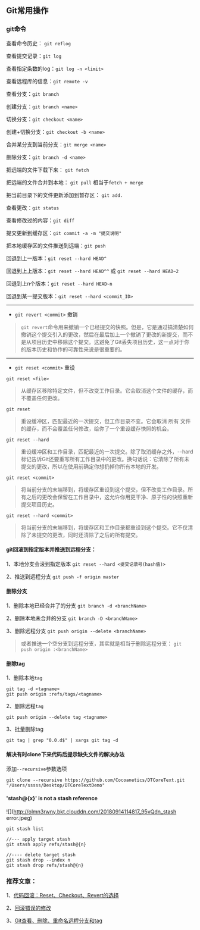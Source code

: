 ## Git常用操作
### git命令
查看命令历史： `git reflog`


查看提交记录：`git log`


查看指定条数的log：`git log -n <limit>`


查看远程库的信息：`git remote -v`


查看分支：`git branch`


创建分支：`git branch <name>`


切换分支：`git checkout <name>`


创建+切换分支：`git checkout -b <name>`


合并某分支到当前分支：`git merge <name>`


删除分支：`git branch -d <name>`


把远端的文件下载下来： `git fetch`


把远端的文件合并到本地： `git pull`  相当于`fetch + merge`


把当前目录下的文件更新添加到暂存区： `git add.`


查看更改：`git status`


查看修改过的内容：`git diff`


提交更新到缓存区：`git commit -a -m "提交说明"`


把本地缓存区的文件推送到远端：`git push`


回退到上一版本：`git reset --hard HEAD^`


回退到上上版本：`git reset --hard HEAD^^` 或 `git reset --hard HEAD~2`


回退到上n个版本：`git reset --hard HEAD~n`


回退到某一提交版本：`git reset --hard <commit_ID>`

------
+ `git revert <commit>`   撤销

> `git revert`命令用来撤销一个已经提交的快照。但是，它是通过搞清楚如何撤销这个提交引入的更改，然后在最后加上一个撤销了更改的新提交，而不是从项目历史中移除这个提交。这避免了Git丢失项目历史，这一点对于你的版本历史和协作的可靠性来说是很重要的。

------
+ `git reset <commit>`    重设

`git reset <file>`
> 从缓存区移除特定文件，但不改变工作目录。它会取消这个文件的缓存，而不覆盖任何更改。

`git reset`
> 重设缓冲区，匹配最近的一次提交，但工作目录不变。它会取消 所有 文件的缓存，而不会覆盖任何修改，给你了一个重设缓存快照的机会。

`git reset --hard`
> 重设缓冲区和工作目录，匹配最近的一次提交。除了取消缓存之外，--hard 标记告诉Git还要重写所有工作目录中的更改。换句话说：它清除了所有未提交的更改，所以在使用前确定你想扔掉你所有本地的开发。

`git reset <commit>`
> 将当前分支的末端移到<commit>，将缓存区重设到这个提交，但不改变工作目录。所有<commit>之后的更改会保留在工作目录中，这允许你用更干净、原子性的快照重新提交项目历史。

`git reset --hard <commit>`
> 将当前分支的末端移到<commit>，将缓存区和工作目录都重设到这个提交。它不仅清除了未提交的更改，同时还清除了<commit>之后的所有提交。

#### git回滚到指定版本并推送到远程分支：
1、本地分支会滚到指定版本
	`git reset --hard <提交记录号(hash值)>`


2、推送到远程分支
	`git push -f origin master`
	
#### 删除分支
1、删除本地已经合并了的分支
	`git branch -d <branchName>`


2、删除本地未合并的分支
	`git branch -D <branchName>`


3、删除远程分支
	`git push origin --delete <branchName>`
	
> 或者推送一个空分支到远程分支，其实就是相当于删除远程分支：
	`git push origin :<branchName>`

#### 删除tag
1、删除本地`tag`

```
git tag -d <tagname>
git push origin :refs/tags/<tagname>
```
2、删除远程`tag`

```
git push origin --delete tag <tagname>
```

3、批量删除tag

```
git tag | grep "0.0.d$" | xargs git tag -d
```
	
#### 解决有时clone下来代码后提示缺失文件的解决办法
添加`--recursive`参数选项

```git
git clone --recursive https://github.com/Cocoanetics/DTCoreText.git "/Users/sssss/Desktop/DTCoreTextDemo"
```

#### 'stash@{x}' is not a stash reference
![](http://olmn3rwny.bkt.clouddn.com/20180914114817_95vQdn_stash error.jpeg)
```git 
git stash list

//--- apply target stash
git stash apply refs/stash@{n} 

//---- delete target stash
git stash drop --index n
git stash drop refs/stash@{n}
```


### 推荐文章：
1、[代码回滚：Reset、Checkout、Revert的选择](https://github.com/geeeeeeeeek/git-recipes/wiki/5.2-%E4%BB%A3%E7%A0%81%E5%9B%9E%E6%BB%9A%EF%BC%9AReset%E3%80%81Checkout%E3%80%81Revert%E7%9A%84%E9%80%89%E6%8B%A9)

2、[回滚错误的修改](https://github.com/geeeeeeeeek/git-recipes/wiki/2.6-%E5%9B%9E%E6%BB%9A%E9%94%99%E8%AF%AF%E7%9A%84%E4%BF%AE%E6%94%B9)

3、[Git查看、删除、重命名远程分支和tag](http://zengrong.net/post/1746.htm)







